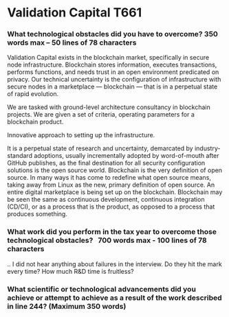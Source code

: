 Validation Capital T661
=========================



### What technological obstacles did you have to overcome? 350 words max – 50 lines of 78 characters



Validation Capital exists in the blockchain market,
specifically in secure node infrastructure.
Blockchain stores information,
executes transactions,
performs functions,
and needs trust in an open environment predicated on privacy.
Our technical uncertainty is the configuration of infrastructure with secure nodes in a marketplace
&mdash;
blockchain
&mdash;
that is in a perpetual state of rapid evolution.

We are tasked with ground-level architecture consultancy in blockchain projects.
We are given a set of criteria,
operating parameters for a blockchain product. 



Innovative approach to setting up the infrastructure.

It is a perpetual state of research and uncertainty,
demarcated by industry-standard adoptions,
usually incrementally adopted by word-of-mouth after GitHub publishes,
as the final destination for all security configuration solutions is the open source world.
Blockchain is the very definition of open source.
In many ways it has come to redefine what open source means,
taking away from Linux as the new,
primary definition of open source.
An entire digital marketplace is being set up on the blockchain.
Blockchain may be seen the same as continuous development,
continuous integration (CD/CI),
or as a process that is the product,
as opposed to a process that produces something.



### What work did you perform in the tax year to overcome those technological obstacles?   700 words max - 100 lines of 78 characters


.. I did not hear anything about failures in the interview. Do they hit the mark every time? How much R&D time is fruitless?



### What scientific or technological advancements did you achieve or attempt to achieve as a result of the work described in line 244? (Maximum 350 words)
